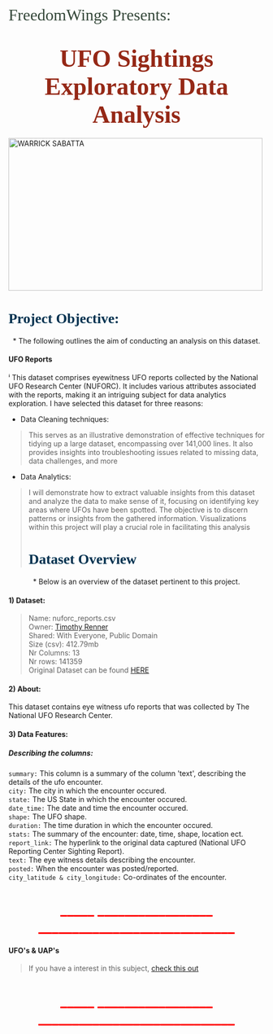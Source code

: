 <font size="6" color=35483A><span style='font-family:Bell MT'>FreedomWings Presents:</font>

# <font size="10" color=#952816><center><span style='font-family:Bell MT'>UFO Sightings Exploratory Data Analysis</center></font>  


<img src="https://github.com/warsab/warsab/blob/main/UFO BANNER.png" alt="WARRICK SABATTA" width="500" height="300"/>


# <font color= ##033295  ><span style='font-family:Bell MT'>Project Objective:</span></font>

<div class="alert alert-success" markdown="1">
<font size="3"><center></font>
* The following outlines the aim of conducting an analysis on this dataset.

</div>

#### UFO Reports

&#x2071; This dataset comprises eyewitness UFO reports collected by the National UFO Research Center (NUFORC). It includes various attributes associated with the reports, making it an intriguing subject for data analytics exploration. I have selected this dataset for three reasons:    

- Data Cleaning techniques:  
> This serves as an illustrative demonstration of effective techniques for tidying up a large dataset, encompassing over 141,000 lines. It also provides insights into troubleshooting issues related to missing data, data challenges, and more  
- Data Analytics:
> I will demonstrate how to extract valuable insights from this dataset and analyze the data to make sense of it, focusing on identifying key areas where UFOs have been spotted. The objective is to discern patterns or insights from the gathered information. Visualizations within this project will play a crucial role in facilitating this analysis
>
> # <font color= ##033295  ><span style='font-family:Bell MT'> Dataset Overview</span></font>

<div class="alert alert-success" markdown="1">
<font size="3"><center></font>
* Below is an overview of the dataset pertinent to this project.

</div>

#### 1) Dataset:


> Name:  nuforc_reports.csv  
Owner:  <a href="https://data.world/timothyrenner">Timothy Renner</a>  
Shared: With Everyone, Public Domain  
Size (csv): 412.79mb  
Nr Columns: 13  
Nr rows: 141359  
Original Dataset can be found <a href="https://data.world/timothyrenner/ufo-sightings">HERE</a> 

#### 2) About:
This dataset contains eye witness ufo reports that was collected by The National UFO Research Center.

#### 3) Data Features:  

##### *Describing the columns:* 
`summary:` This column is a summary of the column 'text', describing the details of the ufo encounter.  
`city:` The city in which the encounter occured.  
`state:` The US State in which the encounter occured.  
`date_time:` The date and time the encounter occured.  
`shape:` The UFO shape.  
`duration:` The time duration in which the encounter occured.  
`stats:` The summary of the encounter: date, time, shape, location ect.  
`report_link:` The hyperlink to the original data captured (National UFO Reporting Center Sighting Report).  
`text:` The eye witness details describing the encounter.  
`posted:` When the encounter was posted/reported.  
`city_latitude & city_longitude:` Co-ordinates of the encounter.



# <font color='red'><center>_____ _________________ _____________________________</center></font> 


#### UFO's & UAP's
> If you have a interest in this subject,
[check this out](https://www.youtube.com/watch?v=sm6AL5lA4Zc)


# <font color='red'><center>_____ _________________ _____________________________</center></font>
